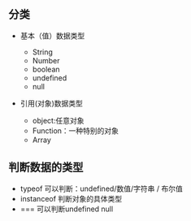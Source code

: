 ## 分类

* 基本（值）数据类型

  * String
  * Number
  * boolean
  * undefined
  * null

* 引用\(对象\)数据类型

  * object:任意对象
  * Function：一种特别的对象
  * Array

## 判断数据的类型

* typeof    可以判断：undefined/数值/字符串 / 布尔值
* instanceof 判断对象的具体类型
* ===   可以判断undefined null



